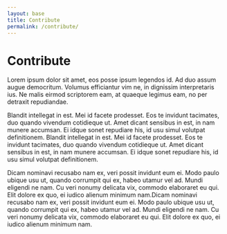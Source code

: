```yaml
---
layout: base
title: Contribute
permalink: /contribute/
---
```


# Contribute

Lorem ipsum dolor sit amet, eos posse ipsum legendos id. Ad duo assum augue democritum. Volumus efficiantur vim ne, in dignissim interpretaris ius. Ne malis eirmod scriptorem eam, at quaeque legimus eam, no per detraxit repudiandae.

Blandit intellegat in est. Mei id facete prodesset. Eos te invidunt tacimates, duo quando vivendum cotidieque ut. Amet dicant sensibus in est, in nam munere accumsan. Ei idque sonet repudiare his, id usu simul volutpat definitionem. Blandit intellegat in est. Mei id facete prodesset. Eos te invidunt tacimates, duo quando vivendum cotidieque ut. Amet dicant sensibus in est, in nam munere accumsan. Ei idque sonet repudiare his, id usu simul volutpat definitionem.

Dicam nominavi recusabo nam ex, veri possit invidunt eum ei. Modo paulo ubique usu ut, quando corrumpit qui ex, habeo utamur vel ad. Mundi eligendi ne nam. Cu veri nonumy delicata vix, commodo elaboraret eu qui. Elit dolore ex quo, ei iudico alienum minimum nam.Dicam nominavi recusabo nam ex, veri possit invidunt eum ei. Modo paulo ubique usu ut, quando corrumpit qui ex, habeo utamur vel ad. Mundi eligendi ne nam. Cu veri nonumy delicata vix, commodo elaboraret eu qui. Elit dolore ex quo, ei iudico alienum minimum nam.
